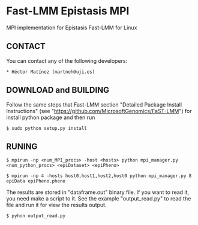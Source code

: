 # Fast-LMM Epistasis MPI

MPI implementation for Epistasis Fast-LMM for Linux

CONTACT
-------
  You can contact any of the following developers:

    * Héctor Matínez (martneh@uji.es)

DOWNLOAD and BUILDING
---------------------
  Follow the same steps that Fast-LMM section "Detailed Package Install Instructions" (see "https://github.com/MicrosoftGenomics/FaST-LMM") for install python package
  and then run 

    $ sudo python setup.py install

RUNING
-------
    $ mpirun -np <num_MPI_procs> -host <hosts> python mpi_manager.py <num_python_procs> <epiDataset> <epiPheno>
 	
    $ mpirun -np 4 -hosts host0,host1,host2,host0 python mpi_manager.py 8 epiData epiPheno.pheno

  The results are stored in "dataframe.out" binary file. If you want to read it, you need make a script to it. 
  See the example "output_read.py" to read the file and run it for view the results output.

    $ pyhon output_read.py
